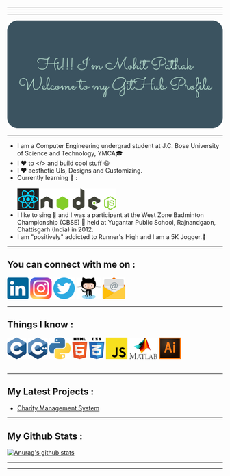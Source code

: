 ***
***
![Welcome](Images/welcome.png)
***
- I am a Computer Engineering undergrad student at J.C. Bose University of Science and Technology, YMCA🎓
- I ❤ to </> and build cool stuff 😃<br>
- I ❤ aesthetic UIs, Designs and Customizing.
- Currently learning 📝 :<br>
  <br>
![React](Images/reactlogosmall.png)  ![NodeJS](Images/nodejslogosmall.png)
- I like to sing 🎤 and I was a participant at the West Zone Badminton Championship (CBSE) 🏸 held at Yugantar Public School, Rajnandgaon, Chattisgarh (India) in 2012.
- I am "positively" addicted to Runner's High and I am a 5K Jogger.🏃
***

## You can connect with me on :

[![LinkedIn](Images/linkedinlogosmall.png)][LinkedIn] [![Instagram](Images/instagramlogosmall.png)][Instagram]  [![Twitter](Images/twitterlogosmall.png)][Twitter]  [![Github](Images/githublogosmall.png)][Github] [![Email](Images/emaillogosmall.png)][Email]
***

## Things I know :

![C](Images/clogosmall.png)
![CPP](Images/cpplogosmall.png) ![Python](Images/pythonlogosmall.png) ![HTML](Images/htmllogosmall.png) ![CSS](Images/csslogosmall.png) ![JS](Images/jslogosmall.png) ![Matlab](Images/matlablogosmall.png) ![Adobe Illustrator](Images/illustratorlogosmall.png)
<br>
<br>

***

## My Latest Projects :
- [Charity Management System][Project]
***
## My Github Stats :
[![Anurag's github stats](https://github-readme-stats.vercel.app/api?username=aystic&hide=stars,prs&count_private=true&show_icons=true&theme=merko)](https://github.com/anuraghazra/github-readme-stats)
***
***

<!-- ## My Top Languages
[![Top Langs](https://github-readme-stats.vercel.app/api/top-langs/?username=aystic&theme=merko&langs_count=10)](https://github.com/anuraghazra/github-readme-stats) -->


[Email]: <mailto: pmohitb3011@gmail.com>
[LinkedIn]: <https://www.linkedin.com/in/aystic/>
[Instagram]: <https://www.instagram.com/pmohit_404/>
[Twitter]: <https://twitter.com/PathakMohit_404>
[Github]: <https://github.com/aystic>
[Project]: <https://github.com/aystic/CharityManagementSystem>
